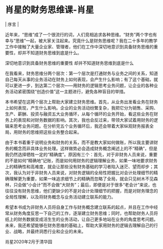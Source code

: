 # 肖星的财务思维课-肖星

| 序言 |

近年来，“思维”成了一个很流行的词，人们竞相追求各种思维。“财务”两个字也有幸与“思维”一起，被大家关注起来。究竟什么是财务思维呢？我在二十多年的教学工作中接触了大量企业家、管理者，他们在工作中深切地意识到具备财务思维的重要性，却并不知道财务思维到底是什么。

深切地意识到具备财务思维的重要性  却并不知道财务思维到底是什么

在我看来，财务思维分两个层次：第一个层次是打通财务与业务之间的关系，知道自己每天从事的业务活动在财务上如何表现，会产生什么影响；有了这个基础，就可以更进一步，到达第二个层次——用财务的逻辑思考业务问题，让企业的各种业务活动紧密围绕“创造价值”这一主题进行，避免各种盲目的举措。



本书希望在这两个层次上帮助大家建立财务思维。首先，从业务出发看业务在财务上如何表现，产生什么影响。企业的业务活动纷繁复杂，我把它分为销售、采购、生产、薪酬、投资与融资五大业务循环，从每个循环的业务开始，看这些业务在财务上的表现和对财务数据的影响。其次，我也会反过来，带领大家试着用财务的逻辑来思考业务问题。在分析完五个业务循环后，我还会带着大家纵观财务报表全局，用财务的思维把这些业务整合起来。



由于本书着重于说明业务和财务的关系，而不是教大家如何做账，所以我主要讲财务的概念而非具体业务处理。这样做势必会造成财务概念阐述上的不“精确”，但是我仍然选择牺牲一定的“精确度”。原因有三个：首先，对于非财务人员来说，重要的不是如何“精确地”记账，而是如何用财务的逻辑理解业务，如果一味地要求财务上的精确性和高难度，就会让那些没有财务基础的学习者陷入迷茫、望而却步；其次，我认为对于非财务人员来说，对财务逻辑的全局性把握比对会计处理细节的精确理解更为重要，如果一味追求细节上的精确而忽略了全局，就会只见树木不见森林，只会做“小会计”而不会做“大财务”；最后，即便是对于很多“老会计”来说，也往往没有财务思维，他们更缺少的不是对会计处理细节的把握，而是对财务理念的全局性理解，以及将财务概念与业务活动建立联系的能力。



希望本书成为非财务人员将自身工作与财务概念建立联系的起点，并且在工作中经常从财务角度反思一下自己的工作，逐渐建立财务思维；同时，也帮助财务人员将纸上的财务数据变成活生生的业务活动，让自己更多地站在业务的角度思考问题。未来，我还希望能够在财务思维的基础上，帮助大家用财务的逻辑去理解自己的行业、战略，并最终洞悉行业和企业的未来。

肖星2020年2月于清华园